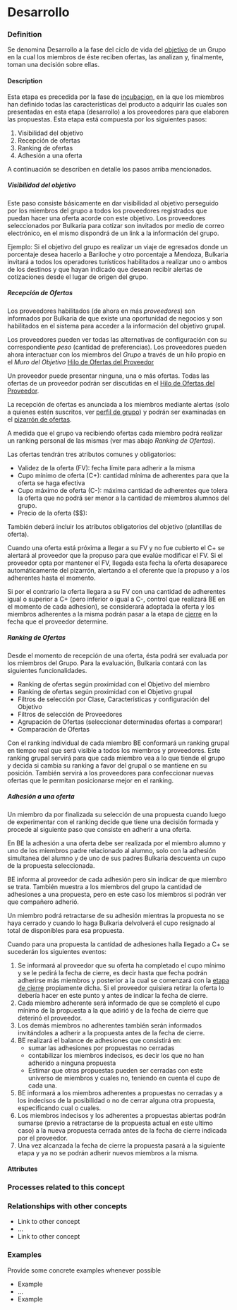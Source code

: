 Desarrollo
======

### Definition

Se denomina Desarrollo a la fase del ciclo de vida del [objetivo](objetivo.md) de un Grupo en la cual los miembros de éste reciben ofertas, las analizan y, finalmente, toman una decisión sobre ellas.

#### Description

Esta etapa es precedida por la fase de [incubacion](incubacion.md), en la que los miembros han definido todas las características del producto a adquirir las cuales son presentadas en esta etapa (desarrollo) a los proveedores para que elaboren las propuestas. Esta etapa está compuesta por los siguientes pasos:

1. Visibilidad del objetivo
1. Recepción de ofertas
1. Ranking de ofertas
1. Adhesión a una oferta

A continuación se describen en detalle los pasos arriba mencionados.

##### Visibilidad del objetivo

Este paso consiste básicamente en dar visibilidad al objetivo perseguido por los miembros del grupo a todos los proveedores registrados que puedan hacer una oferta acorde con este objetivo. Los proveedores seleccionados por Bulkaria para cotizar son invitados por medio de correo electrónico, en el mismo dispondrá de un link a la información del grupo. 

Ejemplo: Si el objetivo del grupo es realizar un viaje de egresados donde un porcentaje desea hacerlo a Bariloche y otro porcentaje a Mendoza, Bulkaria invitará a todos los operadores turísticos habilitados a realizar uno o ambos de los destinos y que hayan indicado que desean recibir alertas de cotizaciones desde el lugar de origen del grupo.

##### Recepción de Ofertas

Los proveedores habilitados (de ahora en más _proveedores_) son informados por Bulkaria de que existe una oportunidad de negocios y son habilitados en el sistema para acceder a la información del objetivo grupal.

Los proveedores pueden ver todas las alternativas  de configuración con su correspondiente _peso_ (cantidad de preferencias). Los proveedores pueden ahora interactuar con los miembros del _Grupo_ a través de un hilo propio en el _Muro del Objetivo_ [Hilo de Ofertas del Proveedor](hilo_ofertas.md) 

Un proveedor puede presentar ninguna, una o más ofertas. Todas las ofertas de un proveedor podrán ser discutidas en el [Hilo de Ofertas del Proveedor](hilo_ofertas.md).  

La recepción de ofertas es anunciada a los miembros mediante alertas (solo a quienes estén suscritos, ver [perfil de grupo](perfil-de-grupo.md)) y podrán ser examinadas en el [pizarrón de ofertas](offer-blackboard.md).

A medida que el grupo va recibiendo ofertas cada miembro podrá realizar un ranking personal de las mismas (ver mas abajo _Ranking de Ofertas_). 

Las ofertas tendrán tres atributos comunes y obligatorios:
* Validez de la oferta (FV): fecha límite para adherir a la misma
* Cupo mínimo de oferta (C+): cantidad mínima de adherentes para que la oferta se haga efectiva
* Cupo máximo de oferta (C-): máxima cantidad de adherentes que tolera la oferta que no podrá ser menor a la cantidad de miembros alumnos del grupo.
* Precio de la oferta ($$): 

También deberá incluir los atributos obligatorios del objetivo (plantillas de oferta).

Cuando una oferta está próxima a llegar a su FV y no fue cubierto el C+ se alertará al proveedor que la propuso para que evalúe modificar el FV. Si el proveedor opta por mantener el FV, llegada esta fecha la oferta  desaparece automáticamente del pizarrón, alertando a el oferente que la propuso y a los adherentes hasta el momento.

Si por el contrario la oferta llegara a su FV con una cantidad de adherentes igual o superior a C+ (pero inferior o igual a C-, control que realizará BE en el momento de cada adhesion), se considerará adoptada la oferta y los miembros adherentes a la misma podrán pasar a la etapa de [cierre](cierre.md) en la fecha que el proveedor determine.

##### Ranking de Ofertas

Desde el momento de recepción de una oferta, ésta podrá ser evaluada por los miembros del Grupo. Para la evaluación, Bulkaria contará con las siguientes funcionalidades.

* Ranking de ofertas según proximidad con el Objetivo del miembro
* Ranking de ofertas según proximidad con el Objetivo grupal
* Filtros de selección por Clase, Características y configuración del Objetivo
* Filtros de selección de Proveedores
* Agrupación de Ofertas (seleccionar determinadas ofertas a comparar)
* Comparación de Ofertas

Con el ranking individual de cada miembro BE conformará un ranking grupal en tiempo real que será visible a todos los miembros y proveedores. Este ranking grupal servirá para que cada miembro vea a lo que tiende el grupo y decida si cambia su ranking a favor del grupal o se mantiene en su posición. También servirá a los proveedores para confeccionar nuevas ofertas que le permitan posicionarse mejor en el ranking.

##### Adhesión a una oferta

Un miembro da por finalizada su selección de una propuesta cuando luego de experimentar con el ranking decide que tiene una decisión formada y procede al siguiente paso que consiste en adherir a una oferta.

En BE la adhesión a una oferta debe ser realizada por el miembro alumno y uno de los miembros padre relacionado al alumno, solo con la adhesión simultanea del alumno y de uno de sus padres Bulkaria descuenta un cupo de la propuesta seleccionada.

BE informa al proveedor de cada adhesión pero sin indicar de que miembro se trata. También muestra a los miembros del grupo la cantidad de adhesiones a una propuesta, pero en este caso los miembros si podrán ver que compañero adherió.

Un miembro podrá retractarse de su adhesión mientras la propuesta no se haya cerrado y cuando lo haga Bulkaria delvolverá el cupo resignado al total de disponibles para esa propuesta.

Cuando para una propuesta la cantidad de adhesiones halla llegado a C+ se sucederán los siguientes eventos:

1. Se informará al proveedor que su oferta ha completado el cupo mínimo y se le pedirá la fecha de cierre, es decir hasta que fecha podrán adherirse más miembros y posterior a la cual se comenzará con la [etapa de cierre](cierre.md) propiamente dicha. Si el proveedor quisiera retirar la oferta lo debería hacer en este punto y antes de indicar la fecha de cierre. 
1. Cada miembro adherente será informado de que se completó el cupo mínimo de la propuesta a la que adirió y de la fecha de cierre que deterinó el proveedor.
1. Los demás miembros no adherentes también serán informados invitándoles a adherir a la propuesta antes de la fecha de cierre.
1. BE realizará el balance de adhesiones que consistirá en:
    * sumar las adhesiones por propuestas no cerradas
    * contabilizar los miembros indecisos, es decir los que no han adherido a ninguna propuesta
    * Estimar que otras propuestas pueden ser cerradas con este universo de miembros y cuales no, teniendo en cuenta el cupo de cada una.
1. BE informará a los miembros adherentes a propuestas no cerradas y a los indecisos de la posibilidad o no de cerrar alguna otra propuesta, especificando cual o cuales.
1. Los miembros indecisos y los adherentes a propuestas abiertas podrán sumarse (previo a retractarse de la propuesta actual en este ultimo caso) a la nueva propuesta cerrada antes de la fecha de cierre indicada por el proveedor.
1. Una vez alcanzada la fecha de cierre la propuesta pasará a la siguiente etapa y ya no se podrán adherir nuevos miembros a la misma.

#### Attributes

### Processes related to this concept

### Relationships with other concepts
* Link to other concept 
* ...
* Link to other concept

### Examples 

Provide some concrete examples whenever possible
* Example 
* ...
* Example
